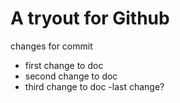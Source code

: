 A tryout for Github
===================
changes for commit

- first change to doc
- second change to doc
- third change to doc
-last change?



